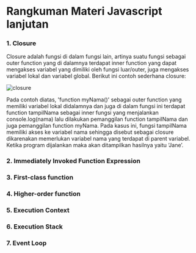 # Rangkuman Materi Javascript lanjutan

### 1. Closure
Closure adalah fungsi di dalam fungsi lain, artinya suatu fungsi sebagai outer function yang di dalamnya terdapat inner function yang dapat mengakses variabel yang dimiliki oleh fungsi luar/outer, juga mengakses variabel lokal dan variabel global. Berikut ini contoh sederhana closure:

![closure](https://user-images.githubusercontent.com/104087436/193445605-5112430d-4e75-4945-835b-54bcad150e54.png)

Pada contoh diatas, 'function myNama()' sebagai outer function yang memiliki variabel lokal didalamnya dan juga di dalam fungsi ini terdapat function tampilNama sebagai inner fungsi yang menjalankan console.log(nama) lalu dilakukan pemanggilan function tampilNama dan juga pemanggilan function myNama. Pada kasus ini, fungsi tampilNama memiliki akses ke variabel nama sehingga disebut sebagai closure dikarenakan memerlukan variabel nama yang terdapat di parent variabel. Ketika program dijalankan maka akan ditampilkan hasilnya yaitu ‘Jane’.

### 2. Immediately Invoked Function Expression

### 3. First-class function

### 4. Higher-order function

### 5. Execution Context

### 6. Execution Stack

### 7.  Event Loop
